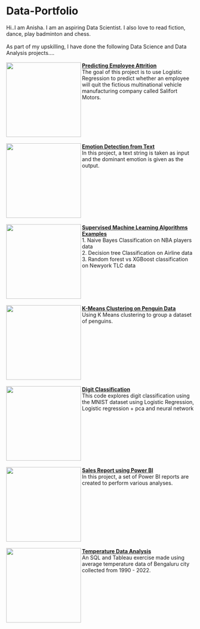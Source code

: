 # Data-Portfolio
Hi..I am Anisha. I am an aspiring Data Scientist. I also love to read fiction, dance, play badminton and chess.<br>
<br>As part of my upskilling, I have done the following Data Science and Data Analysis projects....<br><br>
<img src="https://www.helloleads.io/blog/wp-content/uploads/2020/10/quit.png" align="left" width="200px"/>
[**Predicting Employee Attrition**](https://github.com/Anisha-kk/Logistic-Regression-for-Salifort-Motors-HR-data)
<br>The goal of this project is to use Logistic Regression to predict whether an employee will quit the fictious multinational vehicle manufacturing company called Salifort Motors. 
<br clear="left"/>
<br>
<img src="https://www.zonkafeedback.com/hubfs/emotion%20detection.png" align="left" width="200px"/>
[**Emotion Detection from Text**](https://github.com/Anisha-kk/Emotion-detection-from-text)
<br>In this project, a text string is taken as input and the dominant emotion is given as the output. 
<br clear="left"/>
<br>
<img src="https://eastgate-software.com/wp-content/uploads/2023/10/supervised-learning.png" align="left" width="200px"/>
[**Supervised Machine Learning Algorithms Examples**](https://github.com/Anisha-kk/Machine-Learning-Supervised-Learning-Algorithms-exampless)
<br> 1. Naive Bayes Classification on NBA players data
<br> 2. Decision tree Classification on Airline data
<br> 3. Random forest vs XGBoost classification on Newyork TLC data
<br clear="left"/>
<br>
<img src="https://miro.medium.com/v2/resize:fit:1200/1*rAyjSZrMxEo3hzzX_jQaxA.png" align="left" width="200px"/>
[**K-Means Clustering on Penguin Data**](https://github.com/Anisha-kk/K-Means-clustering-on-Penguins-data)
<br>Using K Means clustering to group a dataset of penguins.
<br clear="left"/>
<br>
<img src="https://miro.medium.com/v2/resize:fit:372/1*AO2rIhzRYzFVQlFLx9DM9A.png" align="left" width="200px"/>
[**Digit Classification**](https://github.com/Anisha-kk/Digit-Classification)
<br>This code explores digit classification using the MNIST dataset using Logistic Regression, Logistic regression + pca and neural network 
<br clear="left"/>
<br>
<img src="https://www.miquido.com/wp-content/uploads/2022/08/header-Top-8-market-research-methods-1920x1280.png" align="left" width="200px"/>
[**Sales Report using Power BI**](https://github.com/Anisha-kk/Power-BI-visualizations)
<br>In this project, a set of Power BI reports are created to perform various analyses.
<br clear="left"/>
<br>
<img src="https://encrypted-tbn0.gstatic.com/images?q=tbn:ANd9GcQIW9FQYDgc9CjxgEE59kS-2qwO_OQ5Rfi5wg&s" align="left" width="200px"/>
[**Temperature Data Analysis**](https://github.com/Anisha-kk/SQL-and-Tableau-Viz)
<br> An SQL and Tableau exercise made using average temperature data of Bengaluru city collected from 1990 - 2022.
<br clear="left"/>
